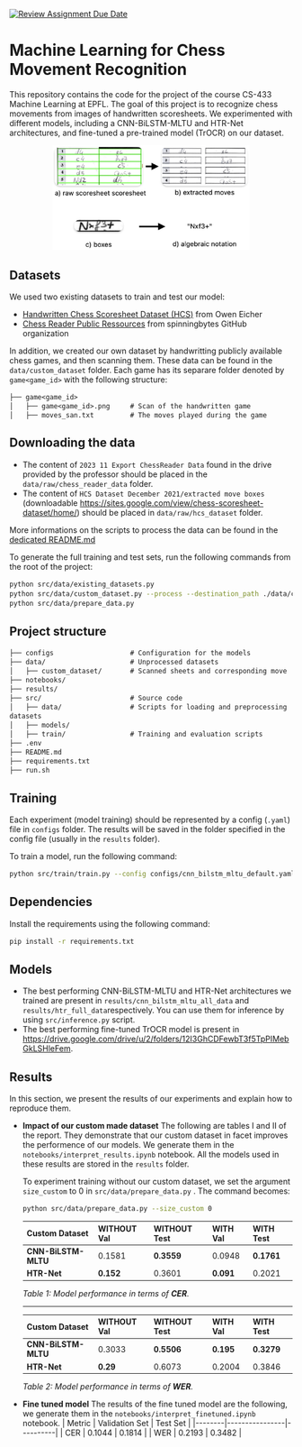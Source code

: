 [![Review Assignment Due Date](https://classroom.github.com/assets/deadline-readme-button-22041afd0340ce965d47ae6ef1cefeee28c7c493a6346c4f15d667ab976d596c.svg)](https://classroom.github.com/a/UDdkOEMs)
# Machine Learning for Chess Movement Recognition

This repository contains the code for the project of the course CS-433 Machine Learning at EPFL. The goal of this project is to recognize chess movements from images of handwritten scoresheets. We experimented with different models, including a CNN-BiLSTM-MLTU and HTR-Net architectures, and fine-tuned a pre-trained model (TrOCR) on our dataset.
<p align="center">
  <img src="images/task.png" alt="alt text" width="350"/>
</p>


## Datasets

We used two existing datasets to train and test our model:
- [Handwritten Chess Scoresheet Dataset (HCS)](https://tc11.cvc.uab.es/datasets/HCS_1/) from Owen Eicher
- [Chess Reader Public Ressources](https://www.dropbox.com/scl/fo/mfoclmkggrnv0u8wufck8/h?rlkey=v0prueklq3mqsav823voin5yi&e=3&dl=0) from spinningbytes GitHub organization

In addition, we created our own dataset by handwritting publicly available chess games, and then scanning them. These data can be found in the `data/custom_dataset` folder. Each game has its separare folder denoted by `game<game_id>` with the following structure:

```
├── game<game_id>
│   ├── game<game_id>.png     # Scan of the handwritten game                  
│   ├── moves_san.txt         # The moves played during the game
```

## Downloading the data

* The content of `2023 11 Export ChessReader Data` found in the drive provided by the professor should be placed in the `data/raw/chess_reader_data` folder. 
* The content of `HCS Dataset December 2021/extracted move boxes` (downloadable https://sites.google.com/view/chess-scoresheet-dataset/home/) should be placed in `data/raw/hcs_dataset` folder.

More informations on the scripts to process the data can be found in the [dedicated README.md](https://github.com/CS-433/ml-project-2-syc-group/blob/main/src/data/README.md)

To generate the full training and test sets, run the following commands from the root of the project: 
```bash
python src/data/existing_datasets.py
python src/data/custom_dataset.py --process --destination_path ./data/custom_dataset
python src/data/prepare_data.py
```



## Project structure 

```
├── configs                   # Configuration for the models
├── data/                     # Unprocessed datasets
│   ├── custom_dataset/       # Scanned sheets and corresponding move 
├── notebooks/                
├── results/                  
├── src/                      # Source code 
│   ├── data/                 # Scripts for loading and preprocessing datasets
│   ├── models/               
│   ├── train/                # Training and evaluation scripts
├── .env                      
├── README.md
├── requirements.txt
├── run.sh            
```

## Training

Each experiment (model training) should be represented by a config (`.yaml`) file in `configs` folder. 
The results will be saved in the folder specified in the config file (usually in the `results` folder). 

To train a model, run the following command: 
```bash
python src/train/train.py --config configs/cnn_bilstm_mltu_default.yaml
```

## Dependencies 

Install the requirements using the following command:

```bash
pip install -r requirements.txt
``` 

## Models

- The best performing CNN-BiLSTM-MLTU and HTR-Net architectures we trained are present in `results/cnn_bilstm_mltu_all_data` and  `results/htr_full_data`respectively. You can use them for inference by using `src/inference.py` script. 
- The best performing fine-tuned TrOCR model is present in https://drive.google.com/drive/u/2/folders/12I3GhCDFewbT3f5TpPIMebGkLSHleFem. 


## Results 

In this section, we present the results of our experiments and explain how to reproduce them.

- **Impact of our custom made dataset**
    The following are tables I and II of the report. They demonstrate that our custom dataset in facet improves the performence of our models. We generate them in the `notebooks/interpret_results.ipynb` notebook. All the models used in these results are stored in the `results` folder.

    To experiment training without our custom dataset, we set the argument `size_custom` to 0 in `src/data/prepare_data.py` . The command becomes:
    ```bash
    python src/data/prepare_data.py --size_custom 0
    ```

    | **Custom Dataset**      | **WITHOUT Val** | **WITHOUT Test** | **WITH Val** | **WITH Test** |
    |--------------------------|-----------------|------------------|--------------|---------------|
    | **CNN-BiLSTM-MLTU**     | 0.1581          | **0.3559**       | 0.0948       | **0.1761**    |
    | **HTR-Net**             | **0.152**       | 0.3601           | **0.091**    | 0.2021        |

    *Table 1: Model performance in terms of **CER**.*

    ---


    | **Custom Dataset**      | **WITHOUT Val** | **WITHOUT Test** | **WITH Val** | **WITH Test** |
    |--------------------------|-----------------|------------------|--------------|---------------|
    | **CNN-BiLSTM-MLTU**     | 0.3033          | **0.5506**       | **0.195**    | **0.3279**    |
    | **HTR-Net**             | **0.29**        | 0.6073           | 0.2004       | 0.3846        |

    *Table 2: Model performance in terms of **WER**.*


- **Fine tuned model** The results of the fine tuned model are the following, we generate them in the `notebooks/interpret_finetuned.ipynb` notebook. 
    | Metric | Validation Set | Test Set |
    |--------|----------------|----------|
    | CER    | 0.1044         | 0.1814   |
    | WER    | 0.2193         | 0.3482   |
